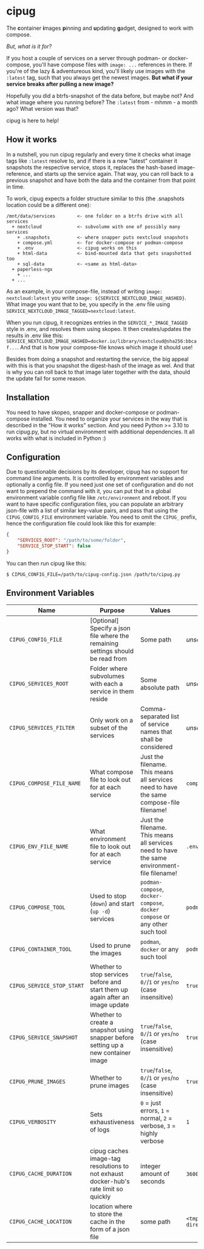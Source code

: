 # cipug

The **c**ontainer **i**mages **p**inning and **u**pdating **g**adget, designed to work with compose.

*But, what is it for?*

If you host a couple of services on a server through podman- or docker-compose, you'll have compose files with `image: ...` references in there. If you're of the lazy & adventureous kind, you'll likely use images with the `:latest` tag, such that you always get the newest images. **But what if your service breaks after pulling a new image?**

Hopefully you did a btrfs-snapshot of the data before, but maybe not? And what image where you running before? The `:latest` from - mhmm - a month ago? What version was that?

cipug is here to help!


## How it works

In a nutshell, you run cipug regularly and every time it checks what image tags like `:latest` resolve to, and if there is a new "latest" container it snapshots the respective service, stops it, replaces the hash-based image-reference, and starts up the service again. That way, you can roll back to a previous snapshot and have both the data and the container from that point in time.

To work, cipug expects a folder structure similar to this (the .snapshots location could be a different one):
```
/mnt/data/services        <- one folder on a btrfs drive with all services
  + nextcloud             <- subvolume with one of possibly many services
    + .snapshots          <- where snapper puts nextcloud snapshots
    + compose.yml         <- for docker-compose or podman-compose
    + .env                <- cipug works on this
    + html-data           <- bind-mounted data that gets snapshotted too
    + sql-data            <- <same as html-data>
  + paperless-ngx
    + ...
  + ...
```

As an example, in your compose-file, instead of writing `image: nextcloud:latest` you write `image: ${SERVICE_NEXTCLOUD_IMAGE_HASHED}`. What image you want that to be, you specify in the .env file using `SERVICE_NEXTCLOUD_IMAGE_TAGGED=nextcloud:latest`.

When you run cipug, it recognizes entries in the `SERVICE_*_IMAGE_TAGGED` style in .env, and resolves them using skopeo. It then creates/updates the results in .env like this: `SERVICE_NEXTCLOUD_IMAGE_HASHED=docker.io/library/nextcloud@sha256:bbcaf...`. And that is how your compose-file knows which image it should use!

Besides from doing a snapshot and restarting the service, the big appeal with this is that you snapshot the digest-hash of the image as wel. And that is why you can roll back to that image later together with the data, should the update fail for some reason.

## Installation

You need to have skopeo, snapper and docker-compose or podman-compose installed. You need to organize your services in the way that is described in the "How it works" section. And you need Python >= 3.10 to run cipug.py, but no virtual environment with additional dependencies. It all works with what is included in Python :)


## Configuration

Due to questionable decisions by its developer, cipug has no support for command line arguments. It is controlled by environment variables and optionally a config file. If you need just one set of configuration and do not want to prepend the command with it, you can put that in a global environment variable config file like `/etc/environment` and reboot. If you want to have specific configuration files, you can populate an arbitrary json-file with a list of similar key-value pairs, and pass that using the `CIPUG_CONFIG_FILE` environment variable. You need to omit the `CIPUG_` prefix, hence the configuration file could look like this for example:
```json
{
    "SERVICES_ROOT": "/path/to/some/folder",
    "SERVICE_STOP_START": false
}
```
You can then run cipug like this:
```
$ CIPUG_CONFIG_FILE=/path/to/cipug-config.json /path/to/cipug.py
```


## Environment Variables

Name | Purpose | Values | Default
---|---|---|---
`CIPUG_CONFIG_FILE` | [Optional] Specify a json file where the remaining settings should be read from | Some path | *unset*
`CIPUG_SERVICES_ROOT` | Folder where subvolumes with each a service in them reside | Some absolute path | *unset*
`CIPUG_SERVICES_FILTER` | Only work on a subset of the services | Comma-separated list of service names that shall be considered | *unset*
`CIPUG_COMPOSE_FILE_NAME` | What compose file to look out for at each service | Just the filename. This means all services need to have the same compose-file filename! | `compose.yml`
`CIPUG_ENV_FILE_NAME` | What environment file to look out for at each service | Just the filename. This means all services need to have the same environment-file filename! | `.env`
`CIPUG_COMPOSE_TOOL` | Used to stop (`down`) and start (`up -d`) services | `podman-compose`, `docker-compose`, `docker compose` or any other such tool| `podman-compose`
`CIPUG_CONTAINER_TOOL` | Used to prune the images | `podman`, `docker` or any such tool | `podman`
`CIPUG_SERVICE_STOP_START` | Whether to stop services before and start them up again after an image update | `true`/`false`, `0/`/`1` or `yes`/`no` (case insensitive) | `true`
`CIPUG_SERVICE_SNAPSHOT` | Whether to create a snapshot using snapper before setting up a new container image | `true`/`false`, `0/`/`1` or `yes`/`no` (case insensitive) | `true`
`CIPUG_PRUNE_IMAGES` | Whether to prune images | `true`/`false`, `0/`/`1` or `yes`/`no` (case insensitive) | `true`
`CIPUG_VERBOSITY` | Sets exhaustiveness of logs | `0` = just errors, `1` = normal, `2` = verbose, `3` = highly verbose | `1`
`CIPUG_CACHE_DURATION` | cipug caches image-tag resolutions to not exhaust docker-hub's rate limit so quickly | integer amount of seconds | `3600` (1h)
`CIPUG_CACHE_LOCATION` | location where to store the cache in the form of a json file | some path | `<tmp-directory>/cipug_cache.json`
